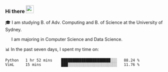 ### Hi there <a href="#"><img src="https://media.giphy.com/media/hvRJCLFzcasrR4ia7z/giphy.gif" width="25px"></a>

🎓 I am studying B. of Adv. Computing and B. of Science at the University of Sydney.

     I am majoring in Computer Science and Data Science.

📊 In the past seven days, I spent my time on:
<!--START_SECTION:waka-->
```text
Python   1 hr 52 mins    ██████████████████████░░░   88.24 % 
VimL     15 mins         ███░░░░░░░░░░░░░░░░░░░░░░   11.76 % 
```
<!--END_SECTION:waka-->
